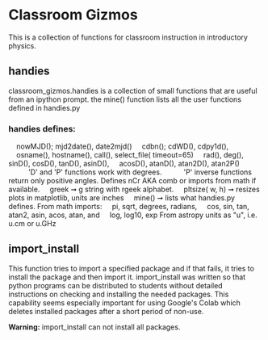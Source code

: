 
# Classroom Gizmos
This is a collection of functions for classroom instruction in introductory physics.
## handies
classroom_gizmos.handies is a collection of small functions that are useful from an ipython prompt.
the mine() function lists all the user functions defined in handies.py

### handies defines:
&nbsp;&nbsp;&nbsp;&nbsp;nowMJD(); mjd2date(), date2mjd()
&nbsp;&nbsp;&nbsp;&nbsp;cdbn(); cdWD(), cdpy1d(),
&nbsp;&nbsp;&nbsp;&nbsp;osname(), hostname(), call(), select_file( timeout=65)
&nbsp;&nbsp;&nbsp;&nbsp;rad(), deg(), sinD(), cosD(), tanD(), asinD(),
&nbsp;&nbsp;&nbsp;&nbsp;acosD(), atanD(), atan2D(), atan2P()
&nbsp;&nbsp;&nbsp;&nbsp;&nbsp;&nbsp;&nbsp;&nbsp;&nbsp;&nbsp;'D' and 'P' functions work with degrees.
&nbsp;&nbsp;&nbsp;&nbsp;&nbsp;&nbsp;&nbsp;&nbsp;&nbsp;&nbsp;'P' inverse functions return only positive angles.
Defines nCr AKA comb or imports from math if available.
&nbsp;&nbsp;&nbsp;&nbsp;greek  ➞ g string with rgeek alphabet.
&nbsp;&nbsp;&nbsp;&nbsp;pltsize( w, h) ➞ resizes plots in matplotlib, units are inches
&nbsp;&nbsp;&nbsp;&nbsp;mine() ➞ lists what handies.py defines.
From math imports:
&nbsp;&nbsp;&nbsp;&nbsp;pi, sqrt, degrees, radians,
&nbsp;&nbsp;&nbsp;&nbsp;cos, sin, tan, atan2, asin, acos, atan, and
&nbsp;&nbsp;&nbsp;&nbsp;log, log10, exp
From astropy units as "u", i.e. u.cm or u.GHz

## import_install
This function tries to import a specified package and if that fails, it
tries to install the package and then import it.
import_install was written so that python programs can be distributed to students without detailed instructions on checking and installing the needed packages.
This capability seems especially important for using Google's Colab which deletes installed packages after a short period of non-use.

**Warning:** import_install can not install all packages.

